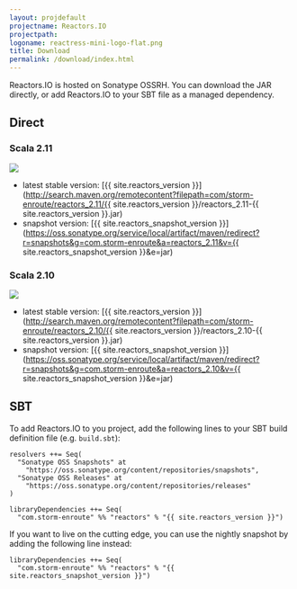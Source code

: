 ```yaml
---
layout: projdefault
projectname: Reactors.IO
projectpath: 
logoname: reactress-mini-logo-flat.png
title: Download
permalink: /download/index.html
---
```





Reactors.IO is hosted on Sonatype OSSRH.
You can download the JAR directly,
or add Reactors.IO to your SBT file as a managed dependency.


## Direct

### Scala 2.11

<a href='http://search.maven.org/remotecontent?filepath=com/storm-enroute/reactors_2.11/{{ site.reactors_version }}/reactors_2.11-{{ site.reactors_version }}.jar'>
  <img class="buildstatus" src='https://img.shields.io/maven-central/v/com.storm-enroute/reactors_2.11.svg' onerror='this.style.display="none"' />
</a>

- latest stable version: [{{ site.reactors_version }}](http://search.maven.org/remotecontent?filepath=com/storm-enroute/reactors_2.11/{{ site.reactors_version }}/reactors_2.11-{{ site.reactors_version }}.jar)
- snapshot version: [{{ site.reactors_snapshot_version }}](https://oss.sonatype.org/service/local/artifact/maven/redirect?r=snapshots&g=com.storm-enroute&a=reactors_2.11&v={{ site.reactors_snapshot_version }}&e=jar)


### Scala 2.10

<a href='http://search.maven.org/remotecontent?filepath=com/storm-enroute/reactors_2.10/{{ site.reactors_version }}/reactors_2.10-{{ site.reactors_version }}.jar'>
  <img class="buildstatus" src='https://img.shields.io/maven-central/v/com.storm-enroute/reactors_2.10.svg' onerror='this.style.display="none"' />
</a>

- latest stable version: [{{ site.reactors_version }}](http://search.maven.org/remotecontent?filepath=com/storm-enroute/reactors_2.10/{{ site.reactors_version }}/reactors_2.10-{{ site.reactors_version }}.jar)
- snapshot version: [{{ site.reactors_snapshot_version }}](https://oss.sonatype.org/service/local/artifact/maven/redirect?r=snapshots&g=com.storm-enroute&a=reactors_2.10&v={{ site.reactors_snapshot_version }}&e=jar)


## SBT

To add Reactors.IO to you project,
add the following lines to your SBT build definition file (e.g. `build.sbt`):

    resolvers ++= Seq(
      "Sonatype OSS Snapshots" at
        "https://oss.sonatype.org/content/repositories/snapshots",
      "Sonatype OSS Releases" at
        "https://oss.sonatype.org/content/repositories/releases"
    )

    libraryDependencies ++= Seq(
      "com.storm-enroute" %% "reactors" % "{{ site.reactors_version }}")

If you want to live on the cutting edge,
you can use the nightly snapshot by adding the following line instead:

    libraryDependencies ++= Seq(
      "com.storm-enroute" %% "reactors" % "{{ site.reactors_snapshot_version }}")
